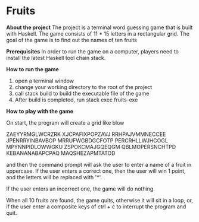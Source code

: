 # Fruits


**About the project**
The project is a terminal word guessing game that is built with Haskell.
The game consists of 11 * 15 letters in a rectangular grid.
The goal of the game is to find out the names of ten fruits

**Prerequisites**
In order to run the game on a computer, players need to install the latest Haskell tool chain stack.

**How to run the game**

1. open a terminal window
2. change your working directory to the root of the project 
3. call stack build to build the executable file of the game 
4. After build is completed, run stack exec fruits-exe

**How to play with the game**

On start, the program will create a grid like blow

 ZAEYYRMGLWCRZRK
 XJCPAFIXPOPZAVJ
 RRHPAJVMMNECCEE
 JPENRRYINBAVBOP
 MRRUFWGBDGCFOTP
 PERCRHLLWJHCOGL
 MPYNNPIDLOWWGKU
 ZSPOKCMAJGQEQGM
 QBLMOPERSNCHTPD
 KEBANANABAPCPAQ
 MAQSHEZAPMTATOD
 
and then the command prompt will ask the user to enter a name of a fruit in uppercase.
If the user enters a correct one, then the user will win 1 point, and the letters
will be replaced with '*'. 

If the user enters an incorrect one, the game will do nothing.

When all 10 fruits are found, the game quits, otherwise it will sit in a loop, 
or, if the user enter a composite keys of ctrl + c to interrupt the program and quit. 

